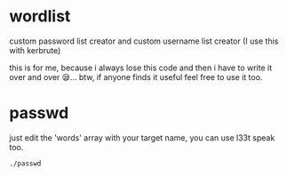 # wordlist
custom password list creator  and custom username list creator (I use this with kerbrute)

this is for me, because i always lose this code and then i have to write it over and over 😪... btw, if anyone finds it useful feel free to use it too.

# passwd
just edit the 'words' array with your target name, you can use l33t speak too.
```
./passwd
```
